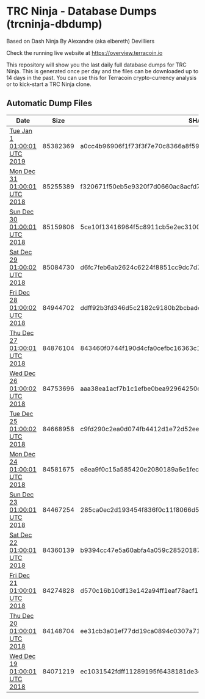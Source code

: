 # TRC Ninja - Database Dumps (trcninja-dbdump)
Based on Dash Ninja By Alexandre (aka elbereth) Devilliers

Check the running live website at https://overview.terracoin.io

This repository will show you the last daily full database dumps for TRC Ninja. This is generated once per day and the files can be downloaded up to 14 days in the past.
You can use this for Terracoin crypto-currency analysis or to kick-start a TRC Ninja clone.


## Automatic Dump Files
| Date | Size | SHA256 |
|--|--|--|
| [Tue Jan  1 01:00:01 UTC 2019](https://transfer.sh/cVAML/trcninja-dbdump-20190101010001.tar.bz2) | 85382369 | a0cc4b96906f1f73f3f7e70c8366a8f59d03daa38bb3f5e6feadfac8107ada5d | 
| [Mon Dec 31 01:00:01 UTC 2018](https://transfer.sh/12IJLb/trcninja-dbdump-20181231010001.tar.bz2) | 85255389 | f320671f50eb5e9320f7d0660ac8acfd7c7f5b5a258cc472b5576ecb67ae0921 | 
| [Sun Dec 30 01:00:01 UTC 2018](https://transfer.sh/pji76/trcninja-dbdump-20181230010001.tar.bz2) | 85159806 | 5ce10f13416964f5c8911cb5e2ec3100afa5c2b2fd4064ee087815afaee8499d | 
| [Sat Dec 29 01:00:02 UTC 2018](https://transfer.sh/1488YR/trcninja-dbdump-20181229010002.tar.bz2) | 85084730 | d6fc7feb6ab2624c6224f8851cc9dc7d72112dca33d5fe8a52b3f0c5f638b0df | 
| [Fri Dec 28 01:00:02 UTC 2018](https://transfer.sh/dkLT6/trcninja-dbdump-20181228010002.tar.bz2) | 84944702 | ddff92b3fd346d5c2182c9180b2bcbadea5b5fdda8c3ef5d51524f3c88fd13f7 | 
| [Thu Dec 27 01:00:01 UTC 2018](https://transfer.sh/r4b0a/trcninja-dbdump-20181227010001.tar.bz2) | 84876104 | 843460f0744f190d4cfa0cefbc16363c10062c6c187608ba25c9419259a24458 | 
| [Wed Dec 26 01:00:02 UTC 2018](https://transfer.sh/Kl30k/trcninja-dbdump-20181226010002.tar.bz2) | 84753696 | aaa38ea1acf7b1c1efbe0bea92964250e0ba4f593f25efc879a2a92250526981 | 
| [Tue Dec 25 01:00:02 UTC 2018](https://transfer.sh/wBwnt/trcninja-dbdump-20181225010002.tar.bz2) | 84668958 | c9fd290c2ea0d074fb4412d1e72d52eeea85797c87281f9606c75ec48c3b52e5 | 
| [Mon Dec 24 01:00:01 UTC 2018](https://transfer.sh/WAR9V/trcninja-dbdump-20181224010001.tar.bz2) | 84581675 | e8ea9f0c15a585420e2080189a6e1fecff855a7a11c63264ceeb270d2ff8f34a | 
| [Sun Dec 23 01:00:01 UTC 2018](https://transfer.sh/G42IY/trcninja-dbdump-20181223010001.tar.bz2) | 84467254 | 285ca0ec2d193454f836f0c11f8066d51f53b3a2b1fa9ea7609d1320897b344e | 
| [Sat Dec 22 01:00:01 UTC 2018]() | 84360139 | b9394cc47e5a60abfa4a059c285201875a711180d3a7981c6a5c6db9a0565f1b | 
| [Fri Dec 21 01:00:01 UTC 2018](https://transfer.sh/pSKj1/trcninja-dbdump-20181221010001.tar.bz2) | 84274828 | d570c16b10df13e142a94ff1eaf78acf15e92fb2ac0e01ecc60a1332cc47f4cf | 
| [Thu Dec 20 01:00:01 UTC 2018](https://transfer.sh/HrGdb/trcninja-dbdump-20181220010001.tar.bz2) | 84148704 | ee31cb3a01ef77dd19ca0894c0307a71af1863270684f6cc31d953404c383b27 | 
| [Wed Dec 19 01:00:01 UTC 2018](https://transfer.sh/7TW3g/trcninja-dbdump-20181219010001.tar.bz2) | 84071219 | ec1031542fdff11289195f6438181de3c60ce2b4ffca252c85f72a1938a316cf | 
